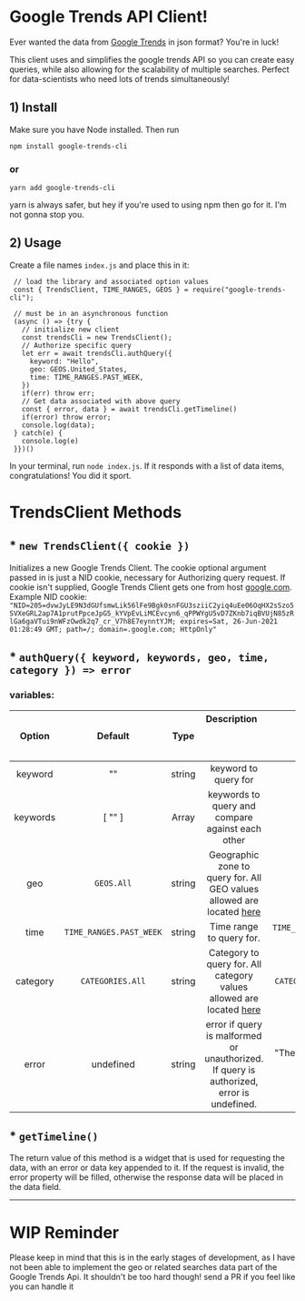 # Google Trends API Client!
Ever wanted the data from [Google Trends](https://trends.google.com/trends/explore) in json format? You're in luck! 

This client uses and simplifies the google trends API so you can create easy queries, while also allowing for the scalability of multiple searches. Perfect for data-scientists who need lots of trends simultaneously!

## 1) Install
Make sure you have Node installed. Then run

    npm install google-trends-cli
  
### or

    yarn add google-trends-cli

yarn is always safer, but hey if you're used to using npm then go for it. I'm not gonna stop you.

## 2) Usage 
Create a file names `index.js` and place this in it:

     // load the library and associated option values
     const { TrendsClient, TIME_RANGES, GEOS } = require("google-trends-cli");
     
     // must be in an asynchronous function
     (async () => {try {
       // initialize new client
       const trendsCli = new TrendsClient();
       // Authorize specific query
       let err = await trendsCli.authQuery({
         keyword: "Hello",
         geo: GEOS.United_States,
         time: TIME_RANGES.PAST_WEEK,
       })
       if(err) throw err;
       // Get data associated with above query
       const { error, data } = await trendsCli.getTimeline()
       if(error) throw error;
       console.log(data);
     } catch(e) {
       console.log(e)
     }})()

In your terminal, run `node index.js`. If it responds with a list of data items, congratulations! You did it sport.

# TrendsClient Methods

## * `new TrendsClient({ cookie })`

Initializes a new Google Trends Client. The cookie optional argument passed in is just a NID cookie, necessary for Authorizing query request. If cookie isn't supplied, Google Trends Client gets one from host [google.com](googl.com).
Example NID cookie: `"NID=205=dvwJyLE9N3dGUfsmwLik56lFe9Bgk0snFGU3sziiC2yiq4uEe06OqHX2sSzo5SVXeGRL2ap7A1prutPpceJpG5_kYVpEvLiMCEvcyn6_qPPWYgU5vD7ZKnb7iqBVUjN85zRlGa6gaVTui9nWFzOwdk2q7_cr_V7h8E7eynntYJM; expires=Sat, 26-Jun-2021 01:28:49 GMT; path=/; domain=.google.com; HttpOnly"`

## * `authQuery({ keyword, keywords, geo, time, category }) => error` 
### variables:
| Option   | Default                 | Type    |  Description &nbsp; &nbsp; &nbsp; &nbsp; &nbsp; &nbsp; &nbsp; &nbsp; &nbsp; &nbsp; &nbsp; &nbsp; &nbsp; &nbsp; &nbsp; &nbsp; &nbsp; &nbsp; &nbsp; &nbsp; &nbsp; &nbsp; &nbsp; &nbsp; &nbsp; &nbsp; &nbsp; &nbsp; &nbsp; | Example |
|:--------:|:-----------------------:|:-------:|:----------------------:|:-------------:|
| keyword  | ""                      | string  | keyword to query for   | "Hello" |
| keywords | [ "" ]                  | Array   | keywords to query and compare against each other | [ "Hello", "Hi" ] |
| geo      | `GEOS.All`              | string  | Geographic zone to query for. All GEO values allowed are located [here](/templating/geos.txt) | `GEOS.United_States` | 
| time     | `TIME_RANGES.PAST_WEEK` | string  | Time range to query for. | `TIME_RANGES.CUSTOM("11/24/20", "12/24/20")` |
| category | `CATEGORIES.All`        | string  | Category to query for. All category values allowed are located [here](/templating/categories.txt) | `CATEGORIES.Arts_Entertainment` |
| error    | undefined               | string  | error if query is malformed or unauthorized. If query is authorized, error is undefined. | "The server cannot process the request because it is malformed." |


## * `getTimeline()`
  The return value of this method is a widget that is used for requesting the data, with an error or data key appended to it. If the request is invalid, the error property will be filled, otherwise the response data will be placed in the data field.

---

# WIP Reminder
Please keep in mind that this is in the early stages of development, as I have not been able to implement the geo or related searches data part of the Google Trends Api. It shouldn't be too hard though! send a PR if you feel like you can handle it 